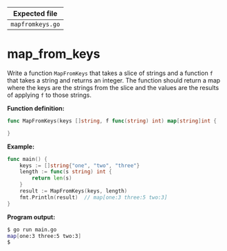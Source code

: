 | Expected file    |
| ---------------- |
| `mapfromkeys.go` |

# map_from_keys

Write a function `MapFromKeys` that takes a slice of strings and a function `f` that takes a string and returns an integer. The function should return a map where the keys are the strings from the slice and the values are the results of applying `f` to those strings.

**Function definition:**

```go
func MapFromKeys(keys []string, f func(string) int) map[string]int {

}
```

**Example:**

```go
func main() {
    keys := []string{"one", "two", "three"}
    length := func(s string) int {
        return len(s)
    }
    result := MapFromKeys(keys, length)
    fmt.Println(result)  // map[one:3 three:5 two:3]
}
```

**Program output:**

```sh
$ go run main.go
map[one:3 three:5 two:3]
$
```
